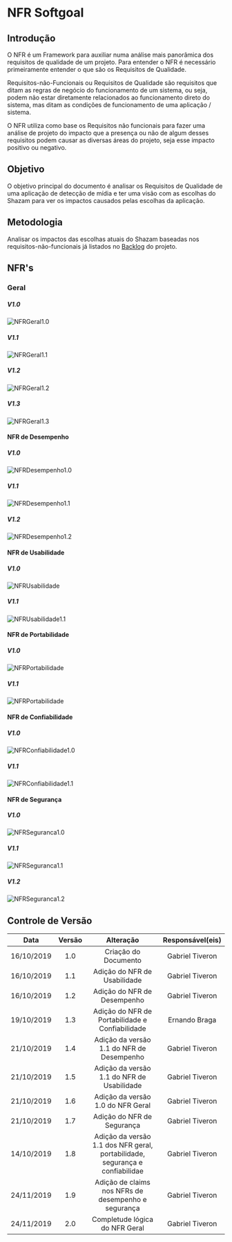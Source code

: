 # NFR Softgoal

## Introdução

O NFR é um Framework para auxiliar numa análise mais panorâmica dos requisitos de qualidade de um projeto. Para entender o NFR é necessário primeiramente entender o que são os Requisitos de Qualidade.


Requisitos-não-Funcionais ou Requisitos de Qualidade são requisitos que ditam as regras de negócio do funcionamento de um sistema, ou seja, podem não estar diretamente relacionados ao funcionamento direto do sistema, mas ditam as condições de funcionamento de uma aplicação / sistema.

O NFR utiliza como base os Requisitos não funcionais para fazer uma análise de projeto do impacto que a presença ou não de algum desses requisitos podem causar as diversas áreas do projeto, seja esse impacto positivo ou negativo.

## Objetivo

O objetivo principal do documento é analisar os Requisitos de Qualidade de uma aplicação de detecção de mídia e ter uma visão com as escolhas do Shazam para ver os impactos causados pelas escolhas da aplicação.

## Metodologia

Analisar os impactos das escolhas atuais do Shazam baseadas nos requisitos-não-funcionais já listados no [Backlog](https://requisitos-de-software.github.io/2019.2-Shazam/modelagem/backlog/) do projeto.

## NFR's

### Geral
##### V1.0

![NFRGeral1.0](../imgs/NFR/NFR-Geral.png)

##### V1.1

![NFRGeral1.1](../imgs/NFR/NFR-Geral11.png)

##### V1.2

![NFRGeral1.2](../imgs/NFR/NFR-Geral3.png)

##### V1.3

![NFRGeral1.3](../imgs/NFR/NFR-Geral13.png)

#### NFR de Desempenho
##### V1.0

![NFRDesempenho1.0](https://imgur.com/kOXXyQM.png)

##### V1.1

![NFRDesempenho1.1](../imgs/NFR/NFR-desempenho.png)

##### V1.2

![NFRDesempenho1.2](../imgs/NFR/NFR-Desempenhov3.png)

#### NFR de Usabilidade 
##### V1.0

![NFRUsabilidade](https://imgur.com/L1rOFOc.png)

##### V1.1

![NFRUsabilidade1.1](../imgs/NFR/NFR-usabilidade.png)

#### NFR de Portabilidade 
##### V1.0

![NFRPortabilidade](../imgs/NFR/NFR-portabilidade.png)

##### V1.1

![NFRPortabilidade](../imgs/NFR/NFR-Portabilidade11.png)

#### NFR de Confiabilidade 
##### V1.0

![NFRConfiabilidade1.0](../imgs/NFR/NFR-confiabilidade.png)

##### V1.1

![NFRConfiabilidade1.1](../imgs/NFR/NFR-Confiabilidade11.png)

#### NFR de Segurança 
##### V1.0

![NFRSeguranca1.0](../imgs/NFR/NFR-Seguranca.png)

##### V1.1

![NFRSeguranca1.1](../imgs/NFR/NFR-Seguranca11.png)

##### V1.2

![NFRSeguranca1.2](../imgs/NFR/NFR-Segurancav3.png)

## Controle de Versão

|Data | Versão | Alteração | Responsável(eis)|
|:--:|:------:|:---------:|:---------------:|
|16/10/2019|1.0|Criação do Documento|Gabriel Tiveron|
|16/10/2019|1.1|Adição do NFR de Usabilidade|Gabriel Tiveron|
|16/10/2019|1.2|Adição do NFR de Desempenho|Gabriel Tiveron|
|19/10/2019|1.3|Adição do NFR de Portabilidade e Confiabilidade|Ernando Braga|
|21/10/2019|1.4|Adição da versão 1.1 do NFR de Desempenho| Gabriel Tiveron|
|21/10/2019|1.5|Adição da versão 1.1 do NFR de Usabilidade| Gabriel Tiveron|
|21/10/2019|1.6|Adição da versão 1.0 do NFR Geral| Gabriel Tiveron|
|21/10/2019|1.7|Adição do NFR de Segurança| Gabriel Tiveron|
|14/10/2019|1.8|Adição da versão 1.1 dos NFR geral, portabilidade, segurança e confiabilidae| Gabriel Tiveron|
|24/11/2019|1.9|Adição de claims nos NFRs de desempenho e segurança| Gabriel Tiveron|
|24/11/2019|2.0|Completude lógica do NFR Geral|Gabriel Tiveron|
